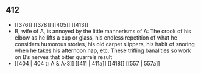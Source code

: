 ## 412
- [[376]] [[378]] [[405]] [[413]] 
- B, wife of A, is annoyed by the little mannerisms of A: The crook of his elbow as he lifts a cup or glass, his endless repetition of what he considers humorous stories, his old carpet slippers, his habit of snoring when he takes his afternoon nap, etc. These trifling banalities so work on B’s nerves that bitter quarrels result
- [[404 | 404 tr A &amp; A-3]] [[411 | 411a]] [[418]] [[557 | 557a]] 


